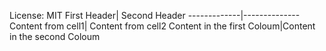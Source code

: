 License: MIT
First Header| Second Header
-------------|--------------
Content from cell1| Content from cell2
Content in the first Coloum|Content in the second Coloum
